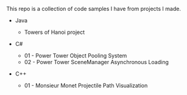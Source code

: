 This repo is a collection of code samples I have from projects I made.

* Java  
  * Towers of Hanoi project

* C#
  * 01 - Power Tower Object Pooling System
  * 02 - Power Tower SceneManager Asynchronous Loading
        
* C++   
  * 01 - Monsieur Monet Projectile Path Visualization
